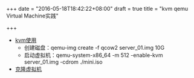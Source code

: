 +++
date = "2016-05-18T18:42:22+08:00"
draft = true
title = "kvm qemu Virtual Machine实践"

+++


* [kvm使用](ttps://www.ibm.com/developerworks/community/blogs/5144904d-5d75-45ed-9d2b-cf1754ee936a/entry/qemu1_%25e4%25bd%25bf%25e7%2594%25a8qemu%25e5%2588%259b%25e5%25bb%25ba%25e8%2599%259a%25e6%258b%259f%25e6%259c%25ba?lang=en)
	* 创建磁盘：qemu-img create -f qcow2 server_01.img 10G
	* 启动虚拟机：qemu-system-x86_64 -m 512 -enable-kvm server_01.img -cdrom ./mini.iso
* [克隆虚拟机](http://blog.csdn.net/csfreebird/article/details/8878808)
